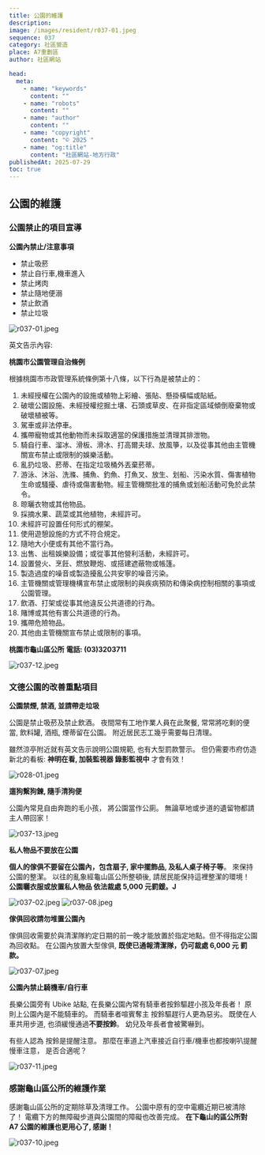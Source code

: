 ```yaml
---
title: 公園的維護
description:
image: /images/resident/r037-01.jpeg
sequence: 037
category: 社區營造
place: A7重劃區
author: 社區網站

head:
  meta:
    - name: "keywords"
      content: ""
    - name: "robots"
      content: ""
    - name: "author"
      content: ""
    - name: "copyright"
      content: "© 2025 "
    - name: "og:title"
      content: "社區網站-地方行政"
publishedAt: 2025-07-29
toc: true
---
```


## 公園的維護

### 公園禁止的項目宣導

**公園內禁止/注意事項**

- 禁止吸菸
- 禁止自行車,機車進入
- 禁止烤肉
- 禁止隨地便溺
- 禁止飲酒
- 禁止垃圾

![r037-01.jpeg](/images/resident/r037-01.jpeg)

英文告示內容:

**桃園市公園管理自治條例**

根據桃園市市政管理系統條例第十八條，以下行為是被禁止的：

1.  未經授權在公園內的設施或植物上彩繪、張貼、懸掛橫幅或貼紙。
2.  破壞公園設施、未經授權挖掘土壤、石頭或草皮、在非指定區域傾倒廢棄物或破壞植被等。
3.  駕車或非法停車。
4.  攜帶寵物或其他動物而未採取適當的保護措施並清理其排泄物。
5.  騎自行車、溜冰、滑板、滑冰、打高爾夫球、放風箏，以及從事其他由主管機關宣布禁止或限制的娛樂活動。
6.  亂扔垃圾、菸蒂、在指定垃圾桶外丟棄菸蒂。
7.  游泳、沐浴、洗滌、捕魚、釣魚、打魚叉、放生、划船、污染水質、傷害植物生命或騷擾、虐待或傷害動物。經主管機關批准的捕魚或划船活動可免於此禁令。
8.  晾曬衣物或其他物品。
9.  採摘水果、蔬菜或其他植物，未經許可。
10. 未經許可設置任何形式的棚架。
11. 使用遊憩設施的方式不符合規定。
12. 隨地大小便或有其他不當行為。
13. 出售、出租娛樂設備；或從事其他營利活動，未經許可。
14. 設置營火、烹飪、燃放鞭炮、或搭建遮蔽物或帳篷。
15. 製造過度的噪音或製造擾亂公共安寧的噪音污染。
16. 主管機關或管理機構宣布禁止或限制的與疾病預防和傳染病控制相關的事項或公園管理。
17. 飲酒、打架或從事其他違反公共道德的行為。
18. 賭博或其他有害公共道德的行為。
19. 攜帶危險物品。
20. 其他由主管機關宣布禁止或限制的事項。

**桃園市龜山區公所**
**電話: (03)3203711**

![r037-12.jpeg](/images/resident/r037-12.jpeg)

### 文德公園的改善重點項目

**公園禁煙, 禁酒, 並請帶走垃圾**

公園是禁止吸菸及禁止飲酒。 夜間常有工地作業人員在此聚餐, 常常將吃剩的便當, 飲料罐, 酒瓶, 煙蒂留在公園。 附近居民志工幾乎需要每日清理。

雖然涼亭附近就有英文告示說明公園規範, 也有大型罰款警示。 但仍需要市府仿造新北的看板: **神明在看, 加裝監視器 錄影監視中** 才會有效！

![r028-01.jpeg](/images/resident/r028-01.jpeg)

**遛狗繫狗鍊, 隨手清狗便**

公園內常見自由奔跑的毛小孩， 將公園當作公廁。 無論草地或步道的遺留物都請主人帶回家！

![r037-13.jpeg](/images/resident/r037-13.jpeg)

**私人物品不要放在公園**

**個人的傢俱不要留在公園內，包含扇子, 家中擺飾品, 及私人桌子椅子等**。 來保持公園的整潔。 以往的亂象經龜山區公所整頓後, 請居民能保持這裡整潔的環境！
**公園曬衣服或放置私人物品 依法裁處 5,000 元罰鍰。J**

![r037-02.jpeg](/images/resident/r037-02.jpeg)
![r037-08.jpeg](/images/resident/r037-08.jpeg)

**傢俱回收請勿堆置公園內**

傢俱回收需要於與清潔隊約定日期的前一晚才能放置於指定地點。但不得指定公園為回收點。
在公園內放置大型傢俱, **既使已通報清潔隊，仍可裁處 6,000 元 罰款。**

![r037-07.jpeg](/images/resident/r037-07.jpeg)

**公園內禁止騎機車/自行車**

長樂公園旁有 Ubike 站點, 在長樂公園內常有騎車者按鈴驅趕小孩及年長者！ 原則上公園內是不能騎車的。 而騎車者喧賓奪主 按鈴驅趕行人更為惡劣。 既使在人車共用步道, 也須緩慢通過**不要按鈴**。 幼兒及年長者會被驚嚇到。

有些人認為 按鈴是提醒注意。 那麼在車道上汽車接近自行車/機車也都按喇叭提醒慢車注意， 是否合適呢？

![r037-11.jpeg](/images/resident/r037-11.jpeg)

### 感謝龜山區公所的維護作業

感謝龜山區公所的定期除草及清理工作。 公園中原有的空中電纜近期已被清除了！ 電纜下方的無障礙步道與公園間的障礙也改善完成。 **在下龜山的區公所對 A7 公園的維護也更用心了, 感謝！**

![r037-10.jpeg](/images/resident/r037-10.jpeg)
